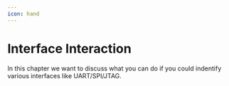 ```yaml
---
icon: hand
---
```


# Interface Interaction

In this chapter we want to discuss what you can do if you could indentify various interfaces like UART/SPI/JTAG.
